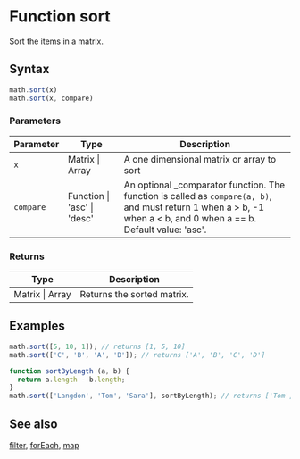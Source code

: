 # Function sort

Sort the items in a matrix.


## Syntax

```js
math.sort(x)
math.sort(x, compare)
```

### Parameters

Parameter | Type | Description
--------- | ---- | -----------
`x` | Matrix &#124; Array | A one dimensional matrix or array to sort
`compare` | Function &#124; 'asc' &#124; 'desc' |  An optional _comparator function. The function is called as `compare(a, b)`, and must return 1 when a > b, -1 when a < b, and 0 when a == b. Default value: 'asc'.

### Returns

Type | Description
---- | -----------
Matrix &#124; Array | Returns the sorted matrix.


## Examples

```js
math.sort([5, 10, 1]); // returns [1, 5, 10]
math.sort(['C', 'B', 'A', 'D']); // returns ['A', 'B', 'C', 'D']

function sortByLength (a, b) {
  return a.length - b.length;
}
math.sort(['Langdon', 'Tom', 'Sara'], sortByLength); // returns ['Tom', 'Sara', 'Langdon']
```


## See also

[filter](filter.md),
[forEach](forEach.md),
[map](map.md)


<!-- Note: This file is automatically generated from source code comments. Changes made in this file will be overridden. -->

